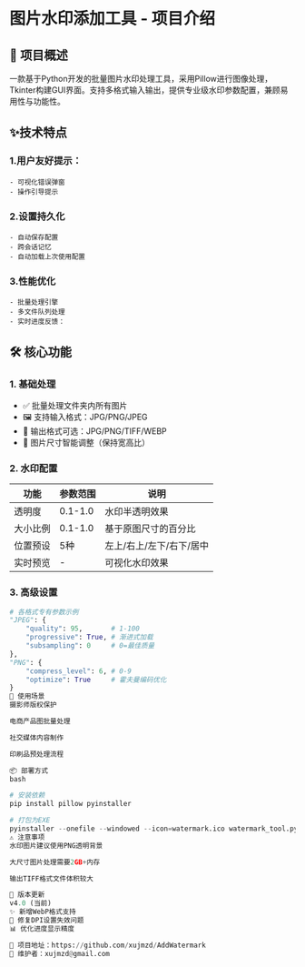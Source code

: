 # 图片水印添加工具 - 项目介绍

## 📌 项目概述
一款基于Python开发的批量图片水印处理工具，采用Pillow进行图像处理，Tkinter构建GUI界面。支持多格式输入输出，提供专业级水印参数配置，兼顾易用性与功能性。
## ✨技术特点

### 1.用户友好提示：
    - 可视化错误弹窗
    - 操作引导提示
### 2.设置持久化
    - 自动保存配置
    - 跨会话记忆
    - 自动加载上次使用配置
### 3.性能优化
    - 批量处理引擎
    - 多文件队列处理
    - 实时进度反馈：
    
## 🛠️ 核心功能

### 1. 基础处理
- ✅ 批量处理文件夹内所有图片
- 🖼️ 支持输入格式：JPG/PNG/JPEG
- 💾 输出格式可选：JPG/PNG/TIFF/WEBP
- 🔄 图片尺寸智能调整（保持宽高比）

### 2. 水印配置
| 功能 | 参数范围 | 说明 |
|------|---------|------|
| 透明度 | 0.1-1.0 | 水印半透明效果 |
| 大小比例 | 0.1-1.0 | 基于原图尺寸的百分比 |
| 位置预设 | 5种 | 左上/右上/左下/右下/居中 |
| 实时预览 | - | 可视化水印效果 |


### 3. 高级设置
```python
# 各格式专有参数示例
"JPEG": {
    "quality": 95,       # 1-100
    "progressive": True, # 渐进式加载
    "subsampling": 0     # 0=最佳质量
},
"PNG": {
    "compress_level": 6, # 0-9
    "optimize": True     # 霍夫曼编码优化
}
🚀 使用场景
摄影师版权保护

电商产品图批量处理

社交媒体内容制作

印刷品预处理流程

📦 部署方式
bash

# 安装依赖
pip install pillow pyinstaller

# 打包为EXE
pyinstaller --onefile --windowed --icon=watermark.ico watermark_tool.py
⚠️ 注意事项
水印图片建议使用PNG透明背景

大尺寸图片处理需要2GB+内存

输出TIFF格式文件体积较大

📜 版本更新
v4.0 (当前)
✨ 新增WebP格式支持
🐛 修复DPI设置失效问题
📊 优化进度显示精度

📍 项目地址：https://github.com/xujmzd/AddWatermark
📧 维护者：xujmzd@gmail.com
